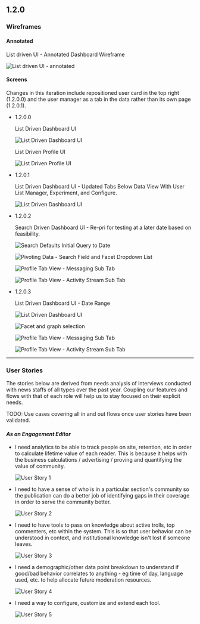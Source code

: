 ## 1.2.0

### Wireframes

#### Annotated

 List driven UI - Annotated Dashboard Wireframe

  ![List driven UI - annotated](img/iterations/1.2.0/wireframes/dashboard-v.1.2.0-admin-base.png)




#### Screens

Changes in this iteration include repositioned user card in the top right (1.2.0.0) and the user manager as a tab in the data rather than its own page (1.2.0.1).

 - 1.2.0.0

    List Driven Dashboard UI

    ![List Driven Dashboard UI](img/iterations/1.2.0/wireframes/dashboard-v.1.2.0.0.png)

    List Driven Profile UI

    ![List Driven Profile UI](img/iterations/1.2.0/wireframes/user-profile-v.1.2.0.0.png)

 - 1.2.0.1

    List Driven Dashboard UI - Updated Tabs Below Data View With User List Manager, Experiment, and Configure.

    ![List Driven Dashboard UI](img/iterations/1.2.0/wireframes/dashboard-v.1.2.0.1.png)

 - 1.2.0.2

    Search Driven Dashboard UI - Re-pri for testing at a later date based on feasibility.

    ![Search Defaults Initial Query to Date](img/iterations/1.2.0/wireframes/dashboard-v.1.2.0.2.png)

    ![Pivoting Data - Search Field and Facet Dropdown List ](img/iterations/1.2.0/wireframes/dashboard-v.1.2.0.2a.png)

    ![Profile Tab View - Messaging Sub Tab](img/iterations/1.2.0/wireframes/dashboard-v.1.2.0.2b.png)

    ![Profile Tab View - Activity Stream Sub Tab](img/iterations/1.2.0/wireframes/dashboard-v.1.2.0.2c.png)

 - 1.2.0.3

    List Driven Dashboard UI - Date Range

    ![List Driven Dashboard UI](img/iterations/1.2.0/wireframes/dashboard-v.1.2.0.3.png)

    ![Facet and graph selection](img/iterations/1.2.0/wireframes/dashboard-v.1.2.0.3a.png)

    ![Profile Tab View - Messaging Sub Tab](img/iterations/1.2.0/wireframes/dashboard-v.1.2.0.3b.png)

    ![Profile Tab View - Activity Stream Sub Tab](img/iterations/1.2.0/wireframes/dashboard-v.1.2.0.3c.png)


----




### User Stories

The stories below are derived from needs analysis of interviews conducted with news staffs of all types over the past year. Coupling our features and flows with that of each role will help us to stay focused on their explicit needs.

TODO: Use cases covering all in and out flows once user stories have been validated.


#### *As an Engagement Editor*

 -  I need analytics to be able to track people on site, retention, etc in order to calculate lifetime value of each reader. This is because it helps with the business calculations / advertising / proving and quantifying the value of community.

     ![User Story 1](img/process/1.2.0/us-1-figure.png)

 -  I need to have a sense of who is in a particular section's community so the publication can do a better job of identifying gaps in their coverage in order to serve the community better.

     ![User Story 2](img/process/1.2.0/us-2-figure.png)

 -  I need to have tools to pass on knowledge about active trolls, top commenters, etc within the system. This is so that user behavior can be understood in context, and institutional knowledge isn't lost if someone leaves.

     ![User Story 3](img/process/1.2.0/us-3-figure.png)

 -  I need a demographic/other data point breakdown to understand if good/bad behavior correlates to anything - eg time of day, language used, etc. to help allocate future moderation resources.

     ![User Story 4](img/process/1.2.0/us-4-figure.png)

 -  I need a way to configure, customize and extend each tool.    

     ![User Story 5](img/process/1.2.0/us-5-figure.png)
